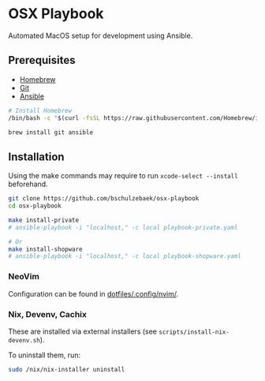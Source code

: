 # OSX Playbook
Automated MacOS setup for development using Ansible.

## Prerequisites
* [Homebrew](https://brew.sh/)
* [Git](https://git-scm.com/)
* [Ansible](https://docs.ansible.com/ansible/latest/installation_guide/intro_installation.html)

```bash
# Install Homebrew
/bin/bash -c "$(curl -fsSL https://raw.githubusercontent.com/Homebrew/install/HEAD/install.sh)"

brew install git ansible
```

## Installation
Using the make commands may require to run `xcode-select --install` beforehand.

```bash
git clone https://github.com/bschulzebaek/osx-playbook
cd osx-playbook

make install-private
# ansible-playbook -i "localhost," -c local playbook-private.yaml

# Or
make install-shopware
# ansible-playbook -i "localhost," -c local playbook-shopware.yaml
```

### NeoVim
Configuration can be found in [dotfiles/.config/nvim/](dotfiles/.config/nvim/).

### Nix, Devenv, Cachix
These are installed via external installers (see `scripts/install-nix-devenv.sh`).

To uninstall them, run:
```bash
sudo /nix/nix-installer uninstall
```